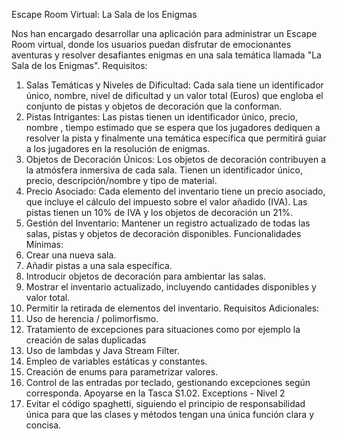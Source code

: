 Escape Room Virtual: La Sala de los Enigmas

Nos han encargado desarrollar una aplicación para administrar un Escape Room
virtual, donde los usuarios puedan disfrutar de emocionantes aventuras y resolver
desafiantes enigmas en una sala temática llamada "La Sala de los Enigmas".
Requisitos:
1. Salas Temáticas y Niveles de Dificultad: Cada sala tiene un identificador
   único, nombre, nivel de dificultad y un valor total (Euros) que engloba el
   conjunto de pistas y objetos de decoración que la conforman.
2. Pistas Intrigantes: Las pistas tienen un identificador único, precio, nombre ,
   tiempo estimado que se espera que los jugadores dediquen a resolver la pista y
   finalmente una temática específica que permitirá guiar a los jugadores en la
   resolución de enigmas.
3. Objetos de Decoración Únicos: Los objetos de decoración contribuyen a la
   atmósfera inmersiva de cada sala. Tienen un identificador único, precio,
   descripción/nombre y tipo de material.
4. Precio Asociado: Cada elemento del inventario tiene un precio asociado, que
   incluye el cálculo del impuesto sobre el valor añadido (IVA). Las pistas tienen
   un 10% de IVA y los objetos de decoración un 21%.
5. Gestión del Inventario: Mantener un registro actualizado de todas las salas,
   pistas y objetos de decoración disponibles.
   Funcionalidades Mínimas:
1. Crear una nueva sala.
2. Añadir pistas a una sala específica.
3. Introducir objetos de decoración para ambientar las salas.
4. Mostrar el inventario actualizado, incluyendo cantidades disponibles y valor
   total.
5. Permitir la retirada de elementos del inventario.
   Requisitos Adicionales:
1. Uso de herencia / polimorfismo.
2. Tratamiento de excepciones para situaciones como por ejemplo la creación de
   salas duplicadas
3. Uso de lambdas y Java Stream Filter.
4. Empleo de variables estáticas y constantes.
5. Creación de enums para parametrizar valores.
6. Control de las entradas por teclado, gestionando excepciones según
   corresponda. Apoyarse en la Tasca S1.02. Exceptions - Nivel 2
7. Evitar el código spaghetti, siguiendo el principio de responsabilidad única para
   que las clases y métodos tengan una única función clara y concisa.
